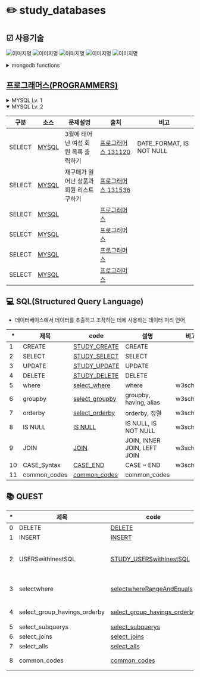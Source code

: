 # ✏️ study_databases

## ☑ 사용기술
<img alt="이미지명" src ="https://img.shields.io/badge/PYTHON-3776AB.svg?&style=for-the-badge&logo=PYTHON&logoColor=white"/> <img alt="이미지명" src ="https://img.shields.io/badge/visual studio code-007ACC.svg?&style=for-the-badge&logo=visualstudiocode&logoColor=white"/>
<img alt="이미지명" src ="https://img.shields.io/badge/MySQL-4479A1.svg?&style=for-the-badge&logo=MySQL&logoColor=white"/> <img alt="이미지명" src ="https://img.shields.io/badge/W3Schools-04AA6D.svg?&style=for-the-badge&logo=W3Schools&logoColor=white"/> <img alt="이미지명" src ="https://img.shields.io/badge/MongoDB-47A248.svg?&style=for-the-badge&logo=MongoDB&logoColor=white"/>

<details> 
  <summary>mongodb functions</summary>
  
- insertOne() : db.collection_name.insertOne({...});
- delete : db.posts.deleteMany({});
- find : db.fruits.find({});
- find : db.posts.find({},{_id:1, title:1, category:1, likes:1});   조건을 주고 찾기
- update : db.posts.updateMany({}, { $inc : {likes : 10} }); 한번에 증가시킴
```
{
  acknowledged: true,
  insertedId: ObjectId("657bf12e77238e20069959b9")
}
- 변수 + 부등식 + 기준값
```
</details>

## [프로그래머스(PROGRAMMERS)](https://school.programmers.co.kr/learn/challenges?order=acceptance_desc&page=1&languages=mysql)
<details> 
  <summary>MYSQL Lv. 1</summary>
  <p></p>

|구분|소스|문제설명|출처|비고|
|--|--|--|--|--|
|SELECT|[MYSQL](./docs/codingtests/59034.sql)|모든 레코드 조회하기|[프로그래머스 59034](https://school.programmers.co.kr/learn/courses/30/lessons/59034)|*|
|SELECT|[MYSQL](./docs/codingtests/59035.sql)|역순 정렬하기|[프로그래머스 59035](https://school.programmers.co.kr/learn/courses/30/lessons/59035)|DESC|
|SELECT|[MYSQL](./docs/codingtests/59036.sql)|아픈 동물 찾기|[프로그래머스 59036](https://school.programmers.co.kr/learn/courses/30/lessons/59036)||
|SELECT|[MYSQL](./docs/codingtests/59037.sql)|어린 동물 찾기|[프로그래머스 59037](https://school.programmers.co.kr/learn/courses/30/lessons/59037)|NOT IN|
|SELECT|[MYSQL](./docs/codingtests/59403.sql)|동물의 아이디와 이름|[프로그래머스 59403](https://school.programmers.co.kr/learn/courses/30/lessons/59403)||
|SELECT|[MYSQL](./docs/codingtests/59404.sql)|여러 기준으로 정렬하기|[프로그래머스 59404](https://school.programmers.co.kr/learn/courses/30/lessons/59404)||
|SELECT|[MYSQL](./docs/codingtests/59405.sql)|상위 n개 레코드|[프로그래머스 59405](https://school.programmers.co.kr/learn/courses/30/lessons/59405)|LIMIT|
|SELECT|[MYSQL](./docs/codingtests/131112.sql)|강원도에 위치한 생산공장 목록 출력하기|[프로그래머스 131112](https://school.programmers.co.kr/learn/courses/30/lessons/131112)|LIKE|
|SELECT|[MYSQL](./docs/codingtests/131535.sql)|조건에 맞는 회원수 구하기|[프로그래머스 131535](https://school.programmers.co.kr/learn/courses/30/lessons/131535)|DATE_FORMAT, LIKE|
|SELECT|[MYSQL](./docs/codingtests/132203.sql)|흉부외과 또는 일반외과 의사 목록 출력하기|[프로그래머스 132203](https://school.programmers.co.kr/learn/courses/30/lessons/132203)|DATE_FORMAT|
|SELECT|[MYSQL](./docs/codingtests/132201.sql)|12세 이하인 여자 환자 목록 출력하기|[프로그래머스 132201](https://school.programmers.co.kr/learn/courses/30/lessons/132201)|IF NULL|
|SELECT|[MYSQL](./docs/codingtests/133024.sql)|인기있는 아이스크림|[프로그래머스 133024](https://school.programmers.co.kr/learn/courses/30/lessons/133024)||
|SELECT|[MYSQL](./docs/codingtests/144853.sql)|조건에 맞는 도서 리스트 출력하기|[프로그래머스 144853](https://school.programmers.co.kr/learn/courses/30/lessons/144853)|DATE_FORMAT|
|SELECT|[MYSQL](./docs/codingtests/151136.sql)|평균 일일 대여 요금 구하기|[프로그래머스 151136](https://school.programmers.co.kr/learn/courses/30/lessons/151136)|ROUND, AVG|
|SELECT|[MYSQL](./docs/codingtests/133025.sql)|과일로 만든 아이스크림 고르기|[프로그래머스 133025](https://school.programmers.co.kr/learn/courses/30/lessons/133025)|JOIN|
|SELECT|[MYSQL](./docs/codingtests/293258.sql)|잔챙이 잡은 수 구하기|[프로그래머스 293258](https://school.programmers.co.kr/learn/courses/30/lessons/293258)|COUNT, IS NULL|
|SELECT|[MYSQL](./docs/codingtests/276013.sql)|Python 개발자 찾기|[프로그래머스 276013](https://school.programmers.co.kr/learn/courses/30/lessons/276013)|OR|
|SELECT|[MYSQL](./docs/codingtests/164673.sql)|조건에 부합하는 중고거래 댓글 조회하기|[프로그래머스 164673](https://school.programmers.co.kr/learn/courses/30/lessons/164673)|JOIN, DATE_FORMAT|
|SELECT|[MYSQL](./docs/codingtests/298517.sql)|가장 큰 물고기 10마리 구하기|[프로그래머스 298517](https://school.programmers.co.kr/learn/courses/30/lessons/298517)|LIMIT|
|IS NULL|[MYSQL](./docs/codingtests/59407.sql)|이름이 있는 동물의 아이디|[프로그래머스 59407](https://school.programmers.co.kr/learn/courses/30/lessons/59407)|IS NOT NULL|
|IS NULL|[MYSQL](./docs/codingtests/131114.sql)|경기도에 위치한 식품창고 목록 출력하기|[프로그래머스 131114](https://school.programmers.co.kr/learn/courses/30/lessons/131114)|CASE~END, LIKE|
|IS NULL|[MYSQL](./docs/codingtests/131528.sql)|나이 정보가 없는 회원 수 구하기|[프로그래머스 131528](https://school.programmers.co.kr/learn/courses/30/lessons/131528)|COUNT, IS NULL|
|IS NULL|[MYSQL](./docs/codingtests/59039.sql)|이름이 없는 동물의 아이디|[프로그래머스 59039](https://school.programmers.co.kr/learn/courses/30/lessons/59039)|IS NULL|
|IS NULL|[MYSQL](./docs/codingtests/293259.sql)|잡은 물고기의 평균 길이 구하기|[프로그래머스 293259](https://school.programmers.co.kr/learn/courses/30/lessons/293259)|ROUND, AVG, CASE~END, IS NULL|
|SUM, MAX, MIN|[MYSQL](./docs/codingtests/298515.sql)|잡은 물고기 중 가장 큰 물고기의 길이 구하기|[프로그래머스 298515](https://school.programmers.co.kr/learn/courses/30/lessons/298515)|CONCAT, MAX|
|SUM, MAX, MIN|[MYSQL](./docs/codingtests/59415.sql)|최댓값 구하기|[프로그래머스 59415](https://school.programmers.co.kr/learn/courses/30/lessons/59415)|MAX|
|String, Date|[MYSQL](./docs/codingtests/157343.sql)|특정 옵션이 포함된 자동차 리스트 구하기|[프로그래머스 157343](https://school.programmers.co.kr/learn/courses/30/lessons/157343)|LIKE|
|String, Date|[MYSQL](./docs/codingtests/298516.sql)|한 해에 잡은 물고기 수 구하기|[프로그래머스 298516](https://school.programmers.co.kr/learn/courses/30/lessons/298516)|COUNT, DATE_FORMAT, LIKE|
|String, Date|[MYSQL](./docs/codingtests/151138.sql)|자동차 대여 기록에서 장기/단기 대여 구분하기|[프로그래머스 151138](https://school.programmers.co.kr/learn/courses/30/lessons/151138)|DATEDIF, DATE_FORMAT, CASE~END|
</details>


<details open> 
  <summary>MYSQL Lv. 2</summary>
  <p></p>

|구분|소스|문제설명|출처|비고|
|--|--|--|--|--|
|SELECT|[MYSQL](./docs/codingtests/131120.sql)|3월에 태어난 여성 회원 목록 출력하기|[프로그래머스 131120](https://school.programmers.co.kr/learn/courses/30/lessons/131120)|DATE_FORMAT, IS NOT NULL|
|SELECT|[MYSQL](./docs/codingtests/131536.sql)|재구매가 일어난 상품과 회원 리스트 구하기|[프로그래머스 131536](https://school.programmers.co.kr/learn/courses/30/lessons/131536)||
|SELECT|[MYSQL](./docs/codingtests/.sql)||[프로그래머스 ](https://school.programmers.co.kr/learn/courses/30/lessons/)||
|SELECT|[MYSQL](./docs/codingtests/.sql)||[프로그래머스 ](https://school.programmers.co.kr/learn/courses/30/lessons/)||
|SELECT|[MYSQL](./docs/codingtests/.sql)||[프로그래머스 ](https://school.programmers.co.kr/learn/courses/30/lessons/)||
|SELECT|[MYSQL](./docs/codingtests/.sql)||[프로그래머스 ](https://school.programmers.co.kr/learn/courses/30/lessons/)||

</details>

## 💻 SQL(Structured Query Language)
- 데이터베이스에서 데이터를 추출하고 조작하는 데에 사용하는 데이터 처리 언어

|*|제목|code|설명|비고|
|--|--|--|--|--|
|1|CREATE|[STUDY_CREATE](./docs/sqls/STUDY_DATABASE_CREATE.sql)|CREATE||
|2|SELECT|[STUDY_SELECT](./docs/sqls/STUDY_NOTICES_SELECT.sql)|SELECT||
|3|UPDATE|[STUDY_UPDATE](./docs/sqls/STUDY_NOTICES_UPDATE.sql)|UPDATE||
|4|DELETE|[STUDY_DELETE](./docs/sqls/STUDY_NOTICES_DELETE.sql)|DELETE||
|5|where|[select_where](./docs/sqls/select_where_w3schools.sql)|where|w3schools|
|6|groupby|[select_groupby](./docs/sqls/select_groupby_w3schools.sql)|groupby, having, alias|w3schools|
|7|orderby|[select_orderby](./docs/sqls/select_orderby_w3schools.sql)|orderby, 정렬|w3schools|
|8|IS NULL|[IS NULL](./docs/sqls/IS_NULL_Operator.sql)|IS NULL, IS NOT NULL|w3schools|
|9|JOIN|[JOIN](./docs/sqls/JOIN.sql)|JOIN, INNER JOIN, LEFT JOIN|w3schools|
|10|CASE_Syntax|[CASE_END](./docs/sqls/CASE_Syntax.sql)|CASE ~ END|w3schools|
|11|common_codes|[common_codes](./docs/sqls/common_codes_sample.sql)|common_codes||



## 📚 QUEST
|*|제목|code|설명|비고|
|--|--|--|--|--|
|0|DELETE|[DELETE](./docs/sqls/quests/NOTICE_DELETES.sql)|DELETE||
|1|INSERT|[INSERT](./docs/sqls/quests/NOTICE_INSERTS.sql)|INSERT||
|2|USERSwithlnestSQL|[STUDY_USERSwithlnestSQL](./docs/sqls/quests/STUDY_USERSwithlnestSQL.sql)|INSERT, DELETE, UPDATE 수행||
|3|selectwhere|[selectwhereRangeAndEquals](./docs/sqls/quests/selectwhereRangeAndEquals.sql)|WHERE|NOT IN, BETWEEN 사용|
|4|select_group_havings_orderby|[select_group_havings_orderby](./docs/sqls/quests/select_group_havings_orderby.sql)|설명|서브 쿼리 사용|
|5|select_subquerys|[select_subquerys](./docs/sqls/quests/select_subquerys.sql)|WHERE||
|6|select_joins|[select_joins](./docs/sqls/quests/select_joins.sql)|JOIN||
|7|select_alls|[select_alls](./docs/sqls/quests/select_alls.sql)|JOIN||
|8|common_codes|[common_codes](./docs/sqls/quests/common_codes.sql)|설명|common code 사용|
